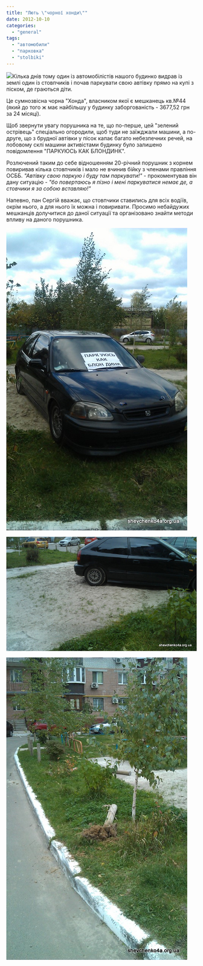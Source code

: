 ```yaml
---
title: "Лють \"чорної хонди\""
date: 2012-10-10
categories: 
  - "general"
tags: 
  - "автомобили"
  - "парковка"
  - "stolbiki"
---
```


[![](http://shevchenko4a.brovary.org/wp-content/uploads/2012/10/IMAG1409-001-300x225.jpg)](http://shevchenko4a.brovary.org/wp-content/uploads/2012/10/IMAG1409-001.jpg)Кілька днів тому один із автомобілістів нашого будинко видрав із землі один із стовпчиків і почав паркувати свою автівку прямо на купі з піском, де граються діти.

Це сумнозвісна чорна "Хонда", власником якої є мешканець кв.№44 (який до того ж має найбільшу у будинку заборгованість - 3677,52 грн за 24 місяці).

Щоб звернути увагу порушника на те, що по-перше, цей "зелений острівець" спеціально огородили, щоб туди не заїжджали машини, а по-друге, що з брудної автівки у пісок капає багато небезпечних речей, на лобовому склі машини активістами будинку було залишено повідомлення "ПАРКУЮСЬ КАК БЛОНДИНК".

Розлючений таким до себе відношенням 20-річний порушник з корнем повиривав кілька стовпчиків і мало не вчинив бійку <!--more-->з членами правління ОСББ. _"Автівку свою паркую і буду там паркувати!"_ - прокоментував він дану ситуацію - _"бо повертаюсь я пізно і мені паркуватися немає де, а стовчики я за собою вставляю!"_

Напевно, пан Сергій вважає, що стовпчики ставились для всіх водіїв, окрім нього, а для нього їх можна і повиривати. Просимо небайдужих мешканців долучитися до даної ситуації та організовано знайти методи впливу на даного порушника.

[![](/wp-content/uploads/2012/10/IMAG1409.jpg)](/wp-content/uploads/2012/10/IMAG1409.jpg)

[![](/wp-content/uploads/2012/10/IMAG1418.jpg "IMAG1418")](/wp-content/uploads/2012/10/IMAG1418.jpg)

[![](/wp-content/uploads/2012/10/IMAG1416.jpg)](/wp-content/uploads/2012/10/IMAG1416.jpg)
